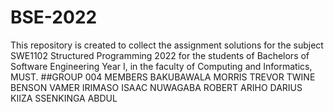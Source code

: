 # BSE-2022
This repository is created to collect the assignment solutions for the subject SWE1102 Structured Programming 2022
 for the students of Bachelors of Software Engineering  Year I, in the faculty of Computing and Informatics, MUST.
##GROUP 004 MEMBERS
BAKUBAWALA MORRIS TREVOR
TWINE BENSON VAMER
IRIMASO ISAAC
NUWAGABA ROBERT 
ARIHO DARIUS KIIZA
SSENKINGA ABDUL